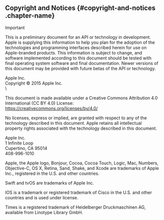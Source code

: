 



Copyright and Notices {#copyright-and-notices .chapter-name}
---------------------



Important

This is a preliminary document for an API or technology in development. Apple is supplying this information to help you plan for the adoption of the technologies and programming interfaces described herein for use on Apple-branded products. This information is subject to change, and software implemented according to this document should be tested with final operating system software and final documentation. Newer versions of this document may be provided with future betas of the API or technology.





Apple Inc.\
Copyright © 2015 Apple Inc.\
\



This document is made available under a Creative Commons Attribution 4.0 International (CC BY 4.0) License: https://creativecommons.org/licenses/by/4.0/



No licenses, express or implied, are granted with respect to any of the technology described in this document. Apple retains all intellectual property rights associated with the technology described in this document.


Apple Inc.\
1 Infinite Loop\
Cupertino, CA 95014\
408-996-1010



Apple, the Apple logo, Bonjour, Cocoa, Cocoa Touch, Logic, Mac, Numbers, Objective-C, OS X, Retina, Sand, Shake, and Xcode are trademarks of Apple Inc., registered in the U.S. and other countries.






Swift and tvOS are trademarks of Apple Inc.






IOS is a trademark or registered trademark of Cisco in the U.S. and other countries and is used under license.






Times is a registered trademark of Heidelberger Druckmaschinen AG, available from Linotype Library GmbH.









